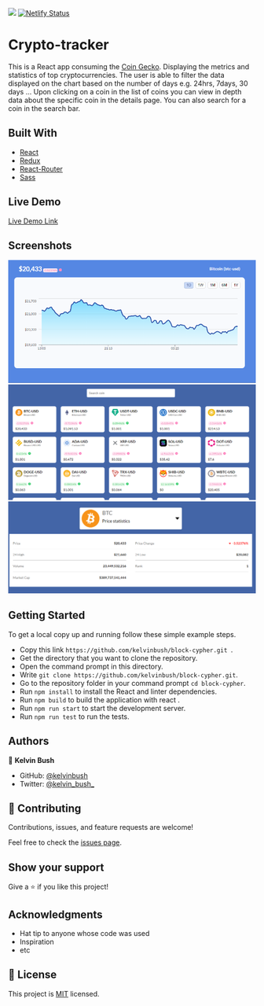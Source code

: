 ![](https://img.shields.io/badge/Microverse-blueviolet)
[![Netlify Status](https://api.netlify.com/api/v1/badges/14ab8586-1e4c-4dcf-9627-c5d106a9fd32/deploy-status)](https://app.netlify.com/sites/block-cypher/deploys)

# Crypto-tracker

 This is a React app consuming the [Coin Gecko](https://www.coingecko.com/en/api/documentation).
 Displaying the metrics and statistics of top cryptocurrencies.
 The user is able to filter the data displayed on the chart based on the number of days e.g. 24hrs, 7days, 30 days ...
 Upon clicking on a coin in the list of coins you can view in depth data about the specific coin in the details page.
 You can also search for a coin in the search bar.


## Built With

- [React](https://reactjs.org/)
- [Redux](https://redux.js.org/)
- [React-Router](https://reactrouter.com/)
- [Sass](https://sass-lang.com/)

## Live Demo

[Live Demo Link](https://block-cypher.netlify.app/)


## Screenshots
<img src="screenshots/img.png" alt="coin chart">
<img src="screenshots/img_1.png" alt="coin list">
<img src="screenshots/img_2.png" alt="coin stats">

## Getting Started
To get a local copy up and running follow these simple example steps.

- Copy this link `https://github.com/kelvinbush/block-cypher.git `.
- Get the directory that you want to clone the repository.
- Open the command prompt in this directory.
- Write `git clone https://github.com/kelvinbush/block-cypher.git`.
- Go to the repository folder in your command prompt `cd block-cypher`.
- Run `npm install` to install the React and linter dependencies.
- Run `npm build` to build the application with react .
- Run `npm run start` to start the development server.
- Run `npm run test` to run the tests.


## Authors

👤 **Kelvin Bush**

- GitHub: [@kelvinbush](https://github.com/kelvinbush)
- Twitter: [@kelvin_bush_](https://twitter.com/kelvin_bush_)

## 🤝 Contributing

Contributions, issues, and feature requests are welcome!

Feel free to check the [issues page](../../issues/).

## Show your support

Give a ⭐️ if you like this project!


## Acknowledgments

- Hat tip to anyone whose code was used
- Inspiration
- etc

## 📝 License

This project is [MIT](./MIT.md) licensed.
